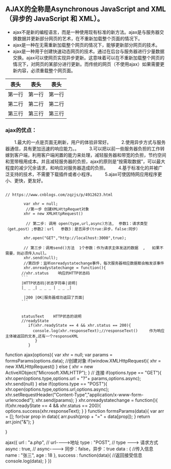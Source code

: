 
## AJAX的全称是Asynchronous JavaScript and XML（异步的 JavaScript 和 XML）。
+ ajax不是新的编程语言，而是一种使用现有标准的新方法。ajax是与服务器交换数据并更新部分网页的艺术，在不重新加载整个页面的情况下。
+ ajax是一种在无需重新加载整个网页的情况下，能够更新部分网页的技术。
+ ajax是一种用于创建快速动态网页的技术。通过在后台与服务器进行少量数据交换。ajax可以使网页实现异步更新。这意味着可以在不重新加载整个网页的情况下，对网页的某部分进行更新。而传统的网页（不使用ajax）如果需要更新内容，必须重载整个网页面。

| 表头 | 表头 | 表头 |
| --- | --- | --- |
|第一行|第一行|第一行|
|第二行|第二行|第二行|
|第三行|第三行|第三行|


### ajax的优点：

　　1.最大的一点是页面无刷新，用户的体验非常好。
　　2.使用异步方式与服务器通信，具有更加迅速的响应能力。。
　　3.可以把以前一些服务器负担的工作转嫁到客户端，利用客户端闲置的能力来处理，减轻服务器和带宽的负担，节约空间和宽带租用成本。并且减轻服务器的负担，ajax的原则是“按需取数据”，可以最大程度的减少冗余请求，和响应对服务器造成的负担。
　　4.基于标准化的并被广泛支持的技术，不需要下载插件或者小程序。
　　5.ajax可使因特网应用程序更小、更快，更友好。


```

```

```
// https://www.cnblogs.com/zqzjs/p/4912623.html

        var xhr = null;
         //第一步 创建XMLHttpRequet对象
        xhr = new XMLHttpRequest()
    
         // 第二步: 调用 open(type,url,async)方法,  参数1：请求类型（get,post）;参数2：url   参数3：是否异步(true:异步，false:同步）
     
        xhr.open("GET","http://localhost:3000",true);
       
        // 第三步：调用send()方法  1个参数：作为请求主体发送的数据  ,   如果不需要，则必须传入null。
        xhr.send(null);
        //第四步：监听onreadystatechange事件，每次服务器相应数据都会触发该事件
        xhr.onreadystatechange = function(){
       //xhr.status    响应的HTTP状态码
       ```
       |HTTP状态码|状态字符串|说明|
       |_ _ _| _ _ _ | _ _ _|
       
        |200 |OK|服务器成功返回了页面|
       ```
       
       
       statusText    HTTP状态的说明
       //readyState
          if(xhr.readyState == 4 && xhr.status == 200){
            console.log(xhr.responseText);//responseText()     作为响应主体被返回的文本,还有一个responseXML
             }
          }
```

function ajax(options){
    var xhr = null;
    var params = formsParams(options.data);
    //创建对象
    if(window.XMLHttpRequest){
        xhr = new XMLHttpRequest()
    } else {
        xhr = new ActiveXObject("Microsoft.XMLHTTP");
    }
    // 连接
    if(options.type == "GET"){
        xhr.open(options.type,options.url + "?"+ params,options.async);
        xhr.send(null)
    } else if(options.type == "POST"){
        xhr.open(options.type,options.url,options.async);
        xhr.setRequestHeader("Content-Type","application/x-www-form-urlencoded");
        xhr.send(params);
    }
    xhr.onreadystatechange = function(){
        if(xhr.readyState == 4 && xhr.status == 200){
            options.success(xhr.responseText);
        }
    }
    function formsParams(data){
        var arr = [];
        for(var prop in data){
            arr.push(prop + "=" + data[prop]);
        }
        return arr.join("&");
    }
 
}
 
ajax({
    url : "a.php",  // url---->地址
    type : "POST",   // type ---> 请求方式
    async : true,   // async----> 同步：false，异步：true 
    data : {        //传入信息
        name : "张三",
        age : 18
    },
    success : function(data){   //返回接受信息
        console.log(data);
    }
})

```
